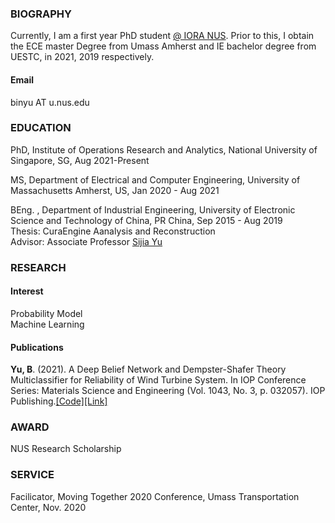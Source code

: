 ### BIOGRAPHY
Currently, I am a first year PhD student [@ IORA NUS](https://iora.nus.edu.sg/). Prior to this, I obtain the ECE master Degree from Umass Amherst and IE bachelor degree from UESTC, in 2021, 2019 respectively.
#### Email
binyu AT u.nus.edu
### EDUCATION
PhD, Institute of Operations Research and Analytics, National University of Singapore, SG, Aug 2021-Present

MS, Department of Electrical and Computer Engineering, University of Massachusetts Amherst, US, Jan 2020 - Aug 2021

BEng. , Department of Industrial Engineering, University of Electronic Science and Technology of China, PR China, Sep 2015 - Aug 2019\
Thesis: CuraEngine Aanalysis and Reconstruction\
Advisor: Associate Professor [Sijia Yu](https://www.smee.uestc.edu.cn/info/1177/8369.htm)
### RESEARCH
#### Interest
Probability Model\
Machine Learning
#### Publications
<strong>Yu, B</strong>. (2021). A Deep Belief Network and Dempster-Shafer Theory Multiclassifier for Reliability of Wind Turbine System. In IOP Conference Series: Materials Science and Engineering (Vol. 1043, No. 3, p. 032057). IOP Publishing.[[Code]](https://github.com/kyuBin422/DBN-DS-Multiclassifier)[[Link]](https://iopscience.iop.org/article/10.1088/1757-899X/1043/3/032057)
### AWARD
NUS Research Scholarship
### SERVICE
Facilicator, Moving Together 2020 Conference, Umass Transportation Center, Nov. 2020
